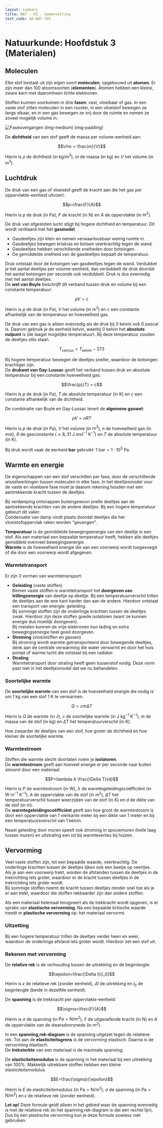 ```yaml
---
layout: summary
title: NAT - H3 - Samenvatting
test_code: 4A-NAT-T05
---
```


# Natuurkunde: Hoofdstuk 3 (Materialen)

## Moleculen

Elke stof bestaat uit zijn eigen soort **moleculen**, opgebouwd uit **atomen**. Er zijn meer dan 100 atoomsoorten (**elementen**). Atomen hebben een kleine, zware kern met daaromheen lichte elektronen.

Stoffen kunnen voorkomen in drie **fasen**: vast, vloeibaar of gas. In een vaste stof zitten moleculen in een rooster, in een vloeistof bewegen ze langs elkaar, en in een gas bewegen ze vrij door de ruimte en nemen ze zoveel mogelijk volume in.

![Faseovergangen (img-medium) (img-padding)](images/nat_h3_fase.jpg)

De **dichtheid** van een stof geeft de massa per volume-eenheid aan:

$$\rho = \frac{m}{V}$$

Hierin is $\rho$ de dichtheid (in $\text{kg}/\text{m}^3$), $m$ de massa (in $\text{kg}$) en $V$ het volume (in $\text{m}^3$).

## Luchtdruk

De druk van een gas of vloeistof geeft de kracht aan die het gas per oppervlakte-eenheid uitvoert.

$$p=\frac{F}{A}$$

Hierin is $p$ de druk (in $\text{Pa}$), $F$ de kracht (in $\text{N}$) en $A$ de oppervlakte (in $\text{m}^2$).

De druk van afgesloten lucht stijgt bij hogere dichtheid en temperatuur. Dit wordt verklaard met het **gasmodel**:

- Gasdeeltjes zijn klein en nemen verwaarloosbaar weinig ruimte in.
- Gasdeeltjes bewegen kriskras en botsen veerkrachtig tegen de wand.
- Gasdeeltjes hebben verschillende snelheden door botsingen.
- De gemiddelde snelheid van de gasdeeltjes bepaalt de temperatuur.

Druk ontstaat door de botsingen van gasdeeltjes tegen de wand. Verdubbel je het aantal deeltjes per volume-eenheid, dan verdubbelt de druk doordat het aantal botsingen per seconde ook verdubbelt. Druk is dus evenredig met het aantal deeltjes.  
De **wet van Boyle** beschrijft dit verband tussen druk en volume bij een constante temperatuur:

$$pV = c$$

Hierin is $p$ de druk (in $\text{Pa}$), $V$ het volume (in $\text{m}^3$) en $c$ een constante afhankelijk van de temperatuur en hoeveelheid gas.

De druk van een gas is alleen evenredig als de druk bij 0 kelvin ook 0 pascal is. Daarom gebruik je de eenheid kelvin, waarbij 0 kelvin het **absolute nulpunt** is (de laagst mogelijke temperatuur). Bij deze temperatuur zouden de deeltjes stils staan.

$$T_\text{celcius} = T_\text{kelvin} - 273$$

Bij hogere temperatuur bewegen de deeltjes sneller, waardoor de botsingen krachtiger zijn.  
De **drukwet van Gay-Lussac** geeft het verband tussen druk en absolute temperatuur bij een constante hoeveelheid gas:

$$\frac{p}{T} = c$$

Hierin is $p$ de druk (in $\text{Pa}$), $T$ de absolute temperatuur (in $\text{K}$) en $c$ een constante afhankelijk van de dichtheid.

De combinatie van Boyle en Gay-Lussac levert de **algemene gaswet**:

$$pV = nRT$$

Hierin is $p$ de druk (in $\text{Pa}$), $V$ het volume (in $\text{m}^3$), $n$ de hoeveelheid gas (in $\text{mol}$), $R$ de gasconstante ($\approx 8{,}31\ \text{J} \ \text{mol}^{-1} \ \text{K}^{-1}$) en $T$ de absolute temperatuur (in $\text{K}$).

Bij druk wordt vaak de eenheid **bar** gebruikt: $1 \ \text{bar} = 1 \cdot 10^5 \ \text{Pa}$.

## Warmte en energie

De eigenschappen van een stof verschillen per fase, door de verschillende wisselwerkingen tussen moleculen in elke fase. In het deeltjesmodel voor de vaste en vloeibare fase moet je daarom rekening houden met een aantrekkende kracht tussen de deeltjes.

Bij verdamping ontsnappen buitengewoon snelle deeltjes aan de aantrekkende krachten van de andere deeltjes. Bij een hogere temperatuur gebeurt dit vaker.  
Condensatie van damp vindt plaats doordat deeltjes die het vloeistofoppervlak raken worden "gevangen".

**Temperatuur** is de gemiddelde bewegingsenergie van een deeltje in een stof. Als een materiaal een bepaalde temperatuur heeft, hebben alle deeltjes gemiddeld evenveel bewegingsenergie.  
**Warmte** is de hoeveelheid energie die aan een voorwerp wordt toegevoegd of die door een voorwerp wordt afgegeven.

### Warmtetransport

Er zijn 3 vormen van warmtetransport:

- **Geleiding** (vaste stoffen)  
  Binnen vaste stoffen is warmtetransport het **doorgeven van trillingsenergie** van deeltje op deeltje. Bij een temperatuurverschil trillen de deeltjes aan de ene kant harder dan aan de andere. Hierdoor ontstaat een transport van energie: geleiding.  
  Bij sommige stoffen zijn de onderlinge krachten tussen de deeltjes zwak. Hierdoor zijn deze stoffen goede isolatoren (want ze kunnen energie dus moeilijk doorgeven).  
  Bij metalen kunnen de vrije elektronen hun lading en extra bewegingsenergie heel goed doorgeven.
- **Stroming** (vloeistoffen en gassen)  
  Bij stroming wordt warmte getransporteerd door bewegende deeltjes, denk aan de centrale verwarming die water verwarmt en door het huis pompt of warme lucht die ontstaat bij een radiator.
- **Straling**  
  Warmtetransport door straling heeft geen tussenstof nodig. Deze vorm past niet in het deeltjesmodel dat we nu behandelen.

### Soortelijke warmte

De **soortelijke warmte** van een stof is de hoeveelheid energie die nodig is om 1 kg van een stof 1 K te verwarmen.

$$Q=cm\Delta T$$

Hierin is $Q$ de warmte (in $\text{J}$), $c$ de soortelijke warmte (in $\text{J} \ \text{kg}^{-1} \ \text{K}^{-1}$), $m$ de massa van de stof (in $\text{kg}$) en $\Delta T$ het temperatuurverschil (in $\text{K}$).

Hoe zwaarder de deeltjes van een stof, hoe groter de dichtheid en hoe kleiner de soortelijke warmte.

### Warmtestroom

Stoffen die warmte slecht doorlaten noem je **isolatoren**.  
De **warmtestroom** geeft aan hoeveel energie er per seconde naar buiten stroomt door een materiaal.

$$P=\lambda A \frac{\Delta T}{d}$$

Hierin is $P$ de warmtestroom (in $\text{W}$), $\lambda$ de warmtegeleidingscoëfficiënt (in $\text{W} \ \text{m}^{-1} \ \text{K}^{-1}$), $A$ de oppervlakte van de stof (in $\text{m}^2$), $\Delta T$ het temperatuurverschil tussen weerzijden van de stof (in $\text{K}$) en $d$ de dikte van de stof (in $\text{m}$).  
De **warmtegeleidingscoëfficiënt** geeft aan hoe groot de warmtestroom is door een oppervlakte van 1 vierkante meter bij een dikte van 1 meter en bij een temperatuursverschil van 1 kelvin.

Naast geleiding door muren speelt ook stroming in spouwmuren (holle laag tussen muren) en uitstraling een rol bij warmteverlies bij huizen.

## Vervorming

Veel vaste stoffen zijn, tot een bepaalde waarde, veerkrachtig. De onderlinge krachten tussen de deeltjes lijken ook een beetje op veertjes.  
Als je aan een voorwerp trekt, worden de afstanden tussen de deeltjes in de trekrichting iets groter, waardoor er de kracht tussen deeltjes in de trekrichting iets groter wordt.  
Bij sommige stoffen neemt de kracht tussen deeltjes minder snel toe als je er aan trekt, waardoor die stoffen rekbaarder zijn dan andere stoffen.

Als een materiaal helemaal terugveert als de trekkracht wordt opgeven, is er sprake van **elastische vervorming**. Na een bepaalde kritische waarde treedt er **plastische vervorming** op: het materiaal vervormt.

### Uitzetting

Bij een hogere temperatuur trillen de deeltjes verder heen en weer, waardoor de onderlinge afstand iets groter wordt. Hierdoor zet een stof uit.

### Rekenen met vervorming

De **relative rek** is de verhouding tussen de uitrekking en de beginlengte:

$$\epsilon=\frac{\Delta l}{l_0}$$

Hierin is $\epsilon$ de relatieve rek (zonder eenheid), $\Delta l$ de uitrekking en $l_0$ de beginlengte (beide in dezelfde eenheid).

De **spanning** is de trekkracht per oppervlakte-eenheid:

$$\sigma=\frac{F}{A}$$

Hierin is $\sigma$ de spanning (in $\text{Pa}=\text{N}/\text{m}^2$), $F$ de uitgeoefende kracht (in $\text{N}$) en $A$ de oppervlakte van de dwarsdoorsnede (in $\text{m}^2$).

In een **spanning,rek-diagram** is de spanning uitgezet tegen de relatieve rek. Tot aan de **elasticiteitsgrens** is de vervorming elastisch. Daarna is de vervorming elastisch.  
De **treksterkte** van een materiaal is de maximale spanning.

De **elasticiteitsmodulus** is de spanning in het materiaal bij een uitrekking van 100%. Makkelijk uitrekbare stoffen hebben een kleine elasticiteitsmodulus.

$$E=\frac{\sigma}{\epsilon}$$

Hierin is $E$ de elasticiteitsmodulus (in $\text{Pa}=\text{N}/\text{m}^2$), $\sigma$ de spanning (in $\text{Pa}=\text{N}/\text{m}^2$) en $\epsilon$ de relatieve rek (zonder eenheid).

**Let op!** Deze formule geldt alleen in het gebied waar de spanning evenredig is met de relatieve rek (in het spanning,rek-diagram is dat een rechte lijn). Dus bij een plastische vervorming kun je deze formule sowieso niet gebruiken.
